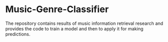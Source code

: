 # Music-Genre-Classifier
The repository contains results of music information retrieval research and provides the code to train a model and then to apply it for making predictions.
